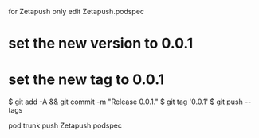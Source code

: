 for Zetapush only
edit Zetapush.podspec
# set the new version to 0.0.1
# set the new tag to 0.0.1

$ git add -A && git commit -m "Release 0.0.1."
$ git tag '0.0.1'
$ git push --tags

pod trunk push Zetapush.podspec
